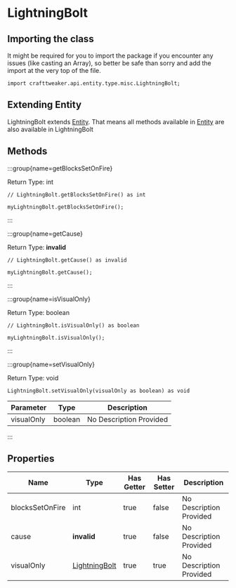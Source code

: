 # LightningBolt

## Importing the class

It might be required for you to import the package if you encounter any issues (like casting an Array), so better be safe than sorry and add the import at the very top of the file.
```zenscript
import crafttweaker.api.entity.type.misc.LightningBolt;
```


## Extending Entity

LightningBolt extends [Entity](/vanilla/api/entity/Entity). That means all methods available in [Entity](/vanilla/api/entity/Entity) are also available in LightningBolt

## Methods

:::group{name=getBlocksSetOnFire}

Return Type: int

```zenscript
// LightningBolt.getBlocksSetOnFire() as int

myLightningBolt.getBlocksSetOnFire();
```

:::

:::group{name=getCause}

Return Type: **invalid**

```zenscript
// LightningBolt.getCause() as invalid

myLightningBolt.getCause();
```

:::

:::group{name=isVisualOnly}

Return Type: boolean

```zenscript
// LightningBolt.isVisualOnly() as boolean

myLightningBolt.isVisualOnly();
```

:::

:::group{name=setVisualOnly}

Return Type: void

```zenscript
LightningBolt.setVisualOnly(visualOnly as boolean) as void
```

| Parameter | Type | Description |
|-----------|------|-------------|
| visualOnly | boolean | No Description Provided |


:::


## Properties

| Name | Type | Has Getter | Has Setter | Description |
|------|------|------------|------------|-------------|
| blocksSetOnFire | int | true | false | No Description Provided |
| cause | **invalid** | true | false | No Description Provided |
| visualOnly | [LightningBolt](/vanilla/api/entity/type/misc/LightningBolt) | true | true | No Description Provided |

